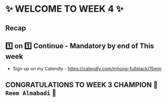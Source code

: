 # :sparkles: WELCOME TO WEEK 4 :sparkles:

## Recap

## :one: on :one: Continue - Mandatory by end of This week

- Sign up on my Calendly - https://calendly.com/mhong-fullstack/15min

## CONGRATULATIONS TO WEEK 3 CHAMPION :star2: `Reem Almabadi` :star2:
